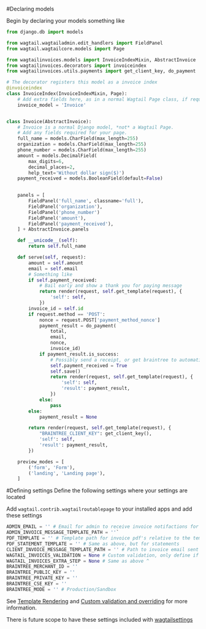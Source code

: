 #Declaring models

Begin by declaring your models something like
``` python
from django.db import models

from wagtail.wagtailadmin.edit_handlers import FieldPanel
from wagtail.wagtailcore.models import Page

from wagtailinvoices.models import InvoiceIndexMixin, AbstractInvoice
from wagtailinvoices.decorators import invoiceindex
from wagtailinvoices.utils.payments import get_client_key, do_payment

# The decorator registers this model as a invoice index
@invoiceindex
class InvoiceIndex(InvoiceIndexMixin, Page):
    # Add extra fields here, as in a normal Wagtail Page class, if required
    invoice_model = 'Invoice'


class Invoice(AbstractInvoice):
    # Invoice is a normal Django model, *not* a Wagtail Page.
    # Add any fields required for your page.
    full_name = models.CharField(max_length=255)
    organization = models.CharField(max_length=255)
    phone_number = models.CharField(max_length=255)
    amount = models.DecimalField(
        max_digits=6,
        decimal_places=2,
        help_text='Without dollar sign($)')
    payment_received = models.BooleanField(default=False)
    

    panels = [
        FieldPanel('full_name', classname='full'),
        FieldPanel('organization'),
        FieldPanel('phone_number')
        FieldPanel('amount'),
        FieldPanel('payment_received'),
    ] + AbstractInvoice.panels

    def __unicode__(self):
        return self.full_name

    def serve(self, request):
        amount = self.amount
        email = self.email
        # Something like
        if self.payment_received:
            # Bail early and show a thank you for paying message
            return render(request, self.get_template(request), {
                'self': self,
            })
        invoice_id = self.id
        if request.method == 'POST':
            nonce = request.POST['payment_method_nonce']
            payment_result = do_payment(
                total,
                email,
                nonce,
                invoice_id)
            if payment_result.is_success:
                # Possibly send a receipt, or get braintree to automatically do it
                self.payment_received = True
                self.save()
                return render(request, self.get_template(request), {
                    'self': self,
                    'result': payment_result,
                })
            else:
                pass
        else:
            payment_result = None

        return render(request, self.get_template(request), {
            "BRAINTREE_CLIENT_KEY": get_client_key(),
            'self': self,
            'result': payment_result,
        })

    preview_modes = [
        ('form', 'Form'),
        ('landing', 'Landing page'),
    ]
```

#Defining settings
Define the following settings where your settings are located 

Add `wagtail.contrib.wagtailroutablepage` to your installed apps and add these settings

``` python
ADMIN_EMAIL = '' # Email for admin to receive invoice notifactions for paid invoices etc
ADMIN_INVOICE_MESSAGE_TEMPLATE_PATH = ''`
PDF_TEMPLATE = '' # Template path for invoice pdf's relative to the templates folder
PDF_STATEMENT_TEMPLATE = '' # Same as above, but for statements
CLIENT_INVOICE_MESSAGE_TEMPLATE_PATH = '' # Path to invoice email sent out to clients 
WAGTAIL_INVOICES_VALIDATION = None # Custom validation, only define if you have custom validation
WAGTAIL_INVOICES_EXTRA_STEP = None # Same as above ^ 
BRAINTREE_MERCHANT_ID = ''
BRAINTREE_PUBLIC_KEY = ''
BRAINTREE_PRIVATE_KEY = ''
BRAINTREE_CSE_KEY = ''
BRAINTREE_MODE = '' # Production/Sandbox
```


See [Template Rendering](https://wagtailinvoices.readthedocs.org/en/latest/template-rendering/#required-templates) and [Custom validation and overriding](https://wagtailinvoices.readthedocs.org/en/latest/advanced/#custom-validation-and-overriding) for more information.

There is future scope to have these settings included with [wagtailsettings](https://bitbucket.org/takeflight/wagtailsettings)
